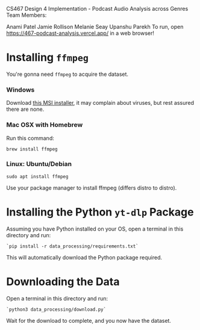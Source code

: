 CS467 Design 4 Implementation - Podcast Audio Analysis across Genres
Team Members:

Anami Patel
Jamie Rollison
Melanie Seay
Upanshu Parekh
To run, open https://467-podcast-analysis.vercel.app/ in a web browser!

<!-- # React + Vite

This template provides a minimal setup to get React working in Vite with HMR and some ESLint rules.

Currently, two official plugins are available:

- [@vitejs/plugin-react](https://github.com/vitejs/vite-plugin-react/blob/main/packages/plugin-react/README.md) uses [Babel](https://babeljs.io/) for Fast Refresh
- [@vitejs/plugin-react-swc](https://github.com/vitejs/vite-plugin-react-swc) uses [SWC](https://swc.rs/) for Fast Refresh -->

# Installing `ffmpeg`

You're gonna need `ffmpeg` to acquire the dataset.

### Windows
Download [this MSI installer](https://github.com/icedterminal/ffmpeg-installer/releases/download/6.1.1.20240201/FFmpeg_Essentials.msi),
it may complain about viruses, but rest assured there are none.

### Mac OSX with Homebrew
Run this command:
```
brew install ffmpeg
```

### Linux: Ubuntu/Debian
```
sudo apt install ffmpeg
```
Use your package manager to install ffmpeg (differs distro to distro).

# Installing the Python `yt-dlp` Package
Assuming you have Python installed on your OS, open a terminal in this directory and run:
```
`pip install -r data_processing/requirements.txt`
```
This will automatically download the Python package required.




# Downloading the Data
Open a terminal in this directory and run:
```
`python3 data_processing/download.py`
```
Wait for the download to complete, and you now have the dataset.

